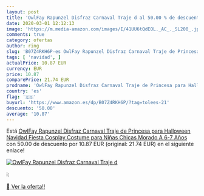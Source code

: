 ```yaml
---
layout: post
title: 'OwlFay Rapunzel Disfraz Carnaval Traje d al 50.00 % de descuento'
date: 2020-03-01 12:12:13
image: 'https://m.media-amazon.com/images/I/41UU6tQdEOL._AC_._SL200_.jpg'
comments: true
category: ofertas
author: ring
slug: 'B07Z4RKH6P-es OwlFay Rapunzel Disfraz Carnaval Traje de Princesa para...'
tags: [ 'navidad', ]
actualPrice: 10.87 EUR
currency: EUR
price: 10.87
comparePrice: 21.74 EUR
prodname: 'OwlFay Rapunzel Disfraz Carnaval Traje de Princesa para Halloween Navidad Fiesta Cosplay Costume para Niñas Chicas Morado A 6-7 Años'
country: 'es'
flag: '🇪🇸'
buyurl: 'https://www.amazon.es/dp/B07Z4RKH6P/?tag=tolees-21'
descuento: '50.00'
average: '10.87'
---
```


Está [OwlFay Rapunzel Disfraz Carnaval Traje de Princesa para Halloween Navidad Fiesta Cosplay Costume para Niñas Chicas Morado A 6-7 Años](https://www.amazon.es/dp/B07Z4RKH6P/?tag=tolees-21) con 50.00 de descuento por 10.87 EUR (original: 21.74 EUR) en el siguiente enlace!

[![OwlFay Rapunzel Disfraz Carnaval Traje d](https://m.media-amazon.com/images/I/41UU6tQdEOL._AC_._SL200_.jpg)](https://www.amazon.es/dp/B07Z4RKH6P/?tag=tolees-21)

ℹ️:


[🛒 Ver la oferta!!](https://www.amazon.es/dp/B07Z4RKH6P/?tag=tolees-21)
